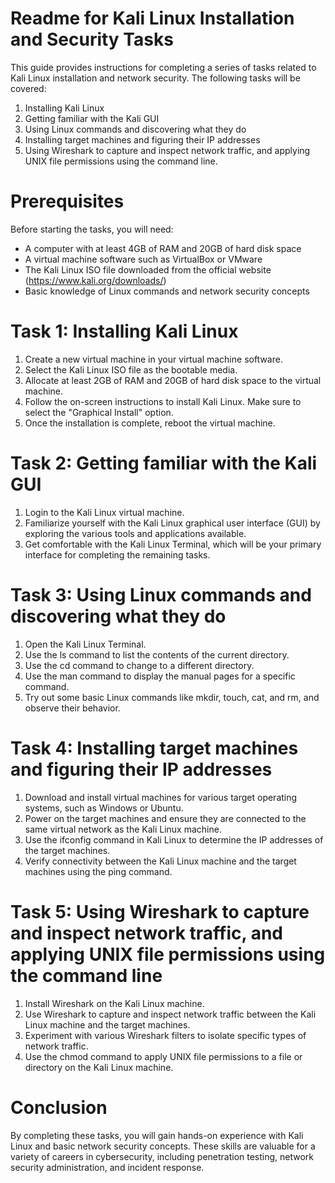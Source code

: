 # Readme for Kali Linux Installation and Security Tasks
This guide provides instructions for completing a series of tasks related to Kali Linux installation and network security. The following tasks will be covered:
1. Installing Kali Linux
2. Getting familiar with the Kali GUI
3. Using Linux commands and discovering what they do
4. Installing target machines and figuring their IP addresses
5. Using Wireshark to capture and inspect network traffic, and applying UNIX file permissions using the command line.

# Prerequisites
Before starting the tasks, you will need:
- A computer with at least 4GB of RAM and 20GB of hard disk space
- A virtual machine software such as VirtualBox or VMware
- The Kali Linux ISO file downloaded from the official website (https://www.kali.org/downloads/)
- Basic knowledge of Linux commands and network security concepts

# Task 1: Installing Kali Linux
1. Create a new virtual machine in your virtual machine software.
2. Select the Kali Linux ISO file as the bootable media.
3. Allocate at least 2GB of RAM and 20GB of hard disk space to the virtual machine.
4. Follow the on-screen instructions to install Kali Linux. Make sure to select the "Graphical Install" option.
5. Once the installation is complete, reboot the virtual machine.

# Task 2: Getting familiar with the Kali GUI
1. Login to the Kali Linux virtual machine.
2. Familiarize yourself with the Kali Linux graphical user interface (GUI) by exploring the various tools and applications available.
3. Get comfortable with the Kali Linux Terminal, which will be your primary interface for completing the remaining tasks.

# Task 3: Using Linux commands and discovering what they do
1. Open the Kali Linux Terminal.
2. Use the ls command to list the contents of the current directory.
3. Use the cd command to change to a different directory.
4. Use the man command to display the manual pages for a specific command.
5. Try out some basic Linux commands like mkdir, touch, cat, and rm, and observe their behavior.

# Task 4: Installing target machines and figuring their IP addresses
1. Download and install virtual machines for various target operating systems, such as Windows or Ubuntu.
2. Power on the target machines and ensure they are connected to the same virtual network as the Kali Linux machine.
3. Use the ifconfig command in Kali Linux to determine the IP addresses of the target machines.
4. Verify connectivity between the Kali Linux machine and the target machines using the ping command.

# Task 5: Using Wireshark to capture and inspect network traffic, and applying UNIX file permissions using the command line
1. Install Wireshark on the Kali Linux machine.
2. Use Wireshark to capture and inspect network traffic between the Kali Linux machine and the target machines.
3. Experiment with various Wireshark filters to isolate specific types of network traffic.
4. Use the chmod command to apply UNIX file permissions to a file or directory on the Kali Linux machine.

# Conclusion
By completing these tasks, you will gain hands-on experience with Kali Linux and basic network security concepts. These skills are valuable for a variety of careers in cybersecurity, including penetration testing, network security administration, and incident response.
